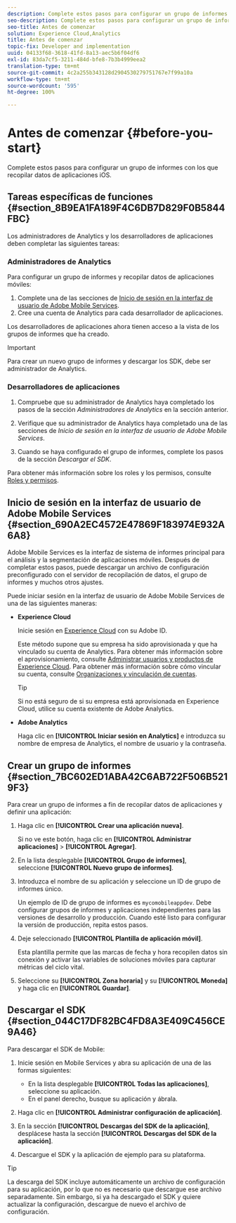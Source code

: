 ```yaml
---
description: Complete estos pasos para configurar un grupo de informes con los que recopilar datos de aplicaciones iOS.
seo-description: Complete estos pasos para configurar un grupo de informes con los que recopilar datos de aplicaciones iOS.
seo-title: Antes de comenzar
solution: Experience Cloud,Analytics
title: Antes de comenzar
topic-fix: Developer and implementation
uuid: 04133f68-3618-41fd-8a13-aec5b6f04df6
exl-id: 83da7cf5-3211-484d-bfe8-7b3b4999eea2
translation-type: tm+mt
source-git-commit: 4c2a255b343128d2904530279751767e7f99a10a
workflow-type: tm+mt
source-wordcount: '595'
ht-degree: 100%

---
```


# Antes de comenzar {#before-you-start}

Complete estos pasos para configurar un grupo de informes con los que recopilar datos de aplicaciones iOS.

## Tareas específicas de funciones {#section_8B9EA1FA189F4C6DB7D829F0B5844FBC}

Los administradores de Analytics y los desarrolladores de aplicaciones deben completar las siguientes tareas:

### Administradores de Analytics

Para configurar un grupo de informes y recopilar datos de aplicaciones móviles:

1. Complete una de las secciones de [Inicio de sesión en la interfaz de usuario de Adobe Mobile Services](/help/ios/getting-started/getting-started.md).
1. Cree una cuenta de Analytics para cada desarrollador de aplicaciones.

Los desarrolladores de aplicaciones ahora tienen acceso a la vista de los grupos de informes que ha creado.

>[!IMPORTANT]
>
>Para crear un nuevo grupo de informes y descargar los SDK, debe ser administrador de Analytics.

### Desarrolladores de aplicaciones

1. Compruebe que su administrador de Analytics haya completado los pasos de la sección *Administradores de Analytics* en la sección anterior.

1. Verifique que su administrador de Analytics haya completado una de las secciones de *Inicio de sesión en la interfaz de usuario de Adobe Mobile Services*.
1. Cuando se haya configurado el grupo de informes, complete los pasos de la sección *Descargar el SDK*.

Para obtener más información sobre los roles y los permisos, consulte [Roles y permisos](/help/using/gs/c-mob-roles-and-permissions.md).

## Inicio de sesión en la interfaz de usuario de Adobe Mobile Services   {#section_690A2EC4572E47869F183974E932A6A8}

Adobe Mobile Services es la interfaz de sistema de informes principal para el análisis y la segmentación de aplicaciones móviles. Después de completar estos pasos, puede descargar un archivo de configuración preconfigurado con el servidor de recopilación de datos, el grupo de informes y muchos otros ajustes.

Puede iniciar sesión en la interfaz de usuario de Adobe Mobile Services de una de las siguientes maneras:

* **Experience Cloud**

   Inicie sesión en [Experience Cloud](https://marketing.adobe.com) con su Adobe ID.

   Este método supone que su empresa ha sido aprovisionada y que ha vinculado su cuenta de Analytics. Para obtener más información sobre el aprovisionamiento, consulte [Administrar usuarios y productos de Experience Cloud](https://docs.adobe.com/content/help/es-ES/core-services/interface/manage-users-and-products/admin-getting-started.html). Para obtener más información sobre cómo vincular su cuenta, consulte [Organizaciones y vinculación de cuentas](https://docs.adobe.com/content/help/es-ES/core-services/interface/manage-users-and-products/organizations.html).

   >[!TIP]
   >
   >Si no está seguro de si su empresa está aprovisionada en Experience Cloud, utilice su cuenta existente de Adobe Analytics.

* **Adobe Analytics**

   Haga clic en **[!UICONTROL Iniciar sesión en Analytics]** e introduzca su nombre de empresa de Analytics, el nombre de usuario y la contraseña.

## Crear un grupo de informes {#section_7BC602ED1ABA42C6AB722F506B5219F3}

Para crear un grupo de informes a fin de recopilar datos de aplicaciones y definir una aplicación:

1. Haga clic en **[!UICONTROL Crear una aplicación nueva]**.

   Si no ve este botón, haga clic en **[!UICONTROL Administrar aplicaciones]** > **[!UICONTROL Agregar]**.

1. En la lista desplegable **[!UICONTROL Grupo de informes]**, seleccione **[!UICONTROL Nuevo grupo de informes]**.

1. Introduzca el nombre de su aplicación y seleccione un ID de grupo de informes único.

   Un ejemplo de ID de grupo de informes es `mycomobileappdev`. Debe configurar grupos de informes y aplicaciones independientes para las versiones de desarrollo y producción. Cuando esté listo para configurar la versión de producción, repita estos pasos.
1. Deje seleccionado **[!UICONTROL Plantilla de aplicación móvil]**.

   Esta plantilla permite que las marcas de fecha y hora recopilen datos sin conexión y activar las variables de soluciones móviles para capturar métricas del ciclo vital.

1. Seleccione su **[!UICONTROL Zona horaria]** y su **[!UICONTROL Moneda]** y haga clic en **[!UICONTROL Guardar]**.

## Descargar el SDK {#section_044C17DF82BC4FD8A3E409C456CE9A46}

Para descargar el SDK de Mobile:

1. Inicie sesión en Mobile Services y abra su aplicación de una de las formas siguientes:

   * En la lista desplegable **[!UICONTROL Todas las aplicaciones]**, seleccione su aplicación.
   * En el panel derecho, busque su aplicación y ábrala.

1. Haga clic en **[!UICONTROL Administrar configuración de aplicación]**.
1. En la sección **[!UICONTROL Descargas del SDK de la aplicación]**, desplácese hasta la sección **[!UICONTROL Descargas del SDK de la aplicación]**.

1. Descargue el SDK y la aplicación de ejemplo para su plataforma.

>[!TIP]
>
>La descarga del SDK incluye automáticamente un archivo de configuración para su aplicación, por lo que no es necesario que descargue ese archivo separadamente. Sin embargo, si ya ha descargado el SDK y quiere actualizar la configuración, descargue de nuevo el archivo de configuración.
